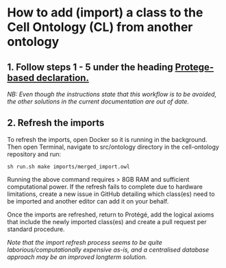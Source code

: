 # How to add (import) a class to the Cell Ontology (CL) from another ontology

## 1. Follow steps 1 - 5 under the heading [Protege-based declaration.](https://obophenotype.github.io/cell-ontology/odk-workflows/UpdateImports/#protege-based-declaration)

_NB: Even though the instructions state that this workflow is to be avoided, the other solutions in the current documentation are out of date._


## 2. Refresh the imports

To refresh the imports, open Docker so it is running in the background. Then open Terminal, navigate to src/ontology directory in the cell-ontology repository and run:

`sh run.sh make imports/merged_import.owl`

Running the above command requires > 8GB RAM and sufficient computational power. If the refresh fails to complete due to hardware limitations, create a new issue in GitHub detailing which class(es) need to be imported and another editor can add it on your behalf.

Once the imports are refreshed, return to Protégé, add the logical axioms that include the newly imported class(es) and create a pull request per standard procedure. 

_Note that the import refresh process seems to be quite laborious/computationally expensive as-is, and a centralised database approach may be an improved longterm solution._
